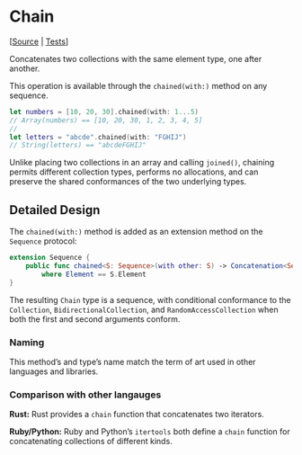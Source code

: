 # Chain

[[Source](https://github.com/apple/swift-algorithms/blob/main/Sources/Algorithms/Chain.swift) | 
 [Tests](https://github.com/apple/swift-algorithms/blob/main/Tests/SwiftAlgorithmsTests/ChainTests.swift)]

Concatenates two collections with the same element type, one after another.

This operation is available through the `chained(with:)` method on any sequence.

```swift
let numbers = [10, 20, 30].chained(with: 1...5)
// Array(numbers) == [10, 20, 30, 1, 2, 3, 4, 5]
// 
let letters = "abcde".chained(with: "FGHIJ")
// String(letters) == "abcdeFGHIJ"
```

Unlike placing two collections in an array and calling `joined()`, chaining
permits different collection types, performs no allocations, and can preserve
the shared conformances of the two underlying types.

## Detailed Design

The `chained(with:)` method is added as an extension method on the `Sequence`
protocol:

```swift
extension Sequence {
    public func chained<S: Sequence>(with other: S) -> Concatenation<Self, S>
        where Element == S.Element
}

```

The resulting `Chain` type is a sequence, with conditional conformance to the
`Collection`, `BidirectionalCollection`, and `RandomAccessCollection`  when both
the first and second arguments conform.

### Naming

This method’s and type’s name match the term of art used in other languages and
libraries.

### Comparison with other langauges

**Rust:** Rust provides a `chain` function that concatenates two iterators.

**Ruby/Python:** Ruby and Python’s `itertools` both define a `chain` function
for concatenating collections of different kinds.
